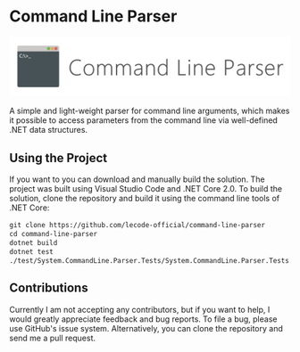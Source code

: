 # Command Line Parser

![Command Line Parser Logo](https://github.com/lecode-official/command-line-parser/blob/master/Documentation/Images/Banner.png "Command Line Parser Logo")

A simple and light-weight parser for command line arguments, which makes it possible to access parameters from the command line via well-defined .NET data
structures.

## Using the Project

If you want to you can download and manually build the solution. The project was built using Visual Studio Code and .NET Core 2.0. To build the solution,
clone the repository and build it using the command line tools of .NET Core:

```batch
git clone https://github.com/lecode-official/command-line-parser
cd command-line-parser
dotnet build
dotnet test ./test/System.CommandLine.Parser.Tests/System.CommandLine.Parser.Tests.csproj
```

## Contributions

Currently I am not accepting any contributors, but if you want to help, I would greatly appreciate feedback and bug reports. To file a bug, please use
GitHub's issue system. Alternatively, you can clone the repository and send me a pull request.
